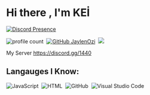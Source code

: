 # Hi there , I'm KEİ 
[![Discord Presence](https://lanyard-profile-readme.vercel.app/api/:276781786925891585 )](https://discord.com/users/276781786925891585) 

![profile count](https://komarev.com/ghpvc/?username=iKei-Wesly&color=red)&nbsp;
[![GitHub JaylenOzi](https://img.shields.io/github/followers/iKei-Wesly?label=follow&style=social)](https://github.com/iKei-Wesly)&nbsp;
<a href="https://instagram.com/kei_wesly"><img src="https://img.shields.io/badge/@kei_wesly-E4405F?style=flat&logo=Instagram&logoColor=white"/></a> &nbsp;

My Server
https://discord.gg/1440

## Langauges I Know:
![JavaScript](https://img.shields.io/badge/-JavaScript-05122A?style=flat&logo=javascript)&nbsp;
![HTML](https://img.shields.io/badge/-HTML-05122A?style=flat&logo=HTML5)&nbsp;
![GitHub](https://img.shields.io/badge/-GitHub-05122A?style=flat&logo=github)&nbsp;
![Visual Studio Code](https://img.shields.io/badge/-Visual%20Studio%20Code-05122A?style=flat&logo=visual-studio-code&logoColor=007ACC)&nbsp;


